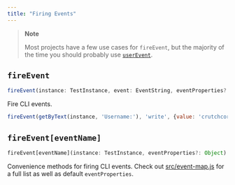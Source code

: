 ```yaml
---
title: "Firing Events"
---
```


> **Note**
>
> Most projects have a few use cases for `fireEvent`, but the majority of the
> time you should probably use [`userEvent`](./user-event).

## `fireEvent`

```typescript
fireEvent(instance: TestInstance, event: EventString, eventProperties?: Object)
```

Fire CLI events.

```javascript
fireEvent(getByText(instance, 'Username:'), 'write', {value: 'crutchcorn'})
```

## `fireEvent[eventName]`

```typescript
fireEvent[eventName](instance: TestInstance, eventProperties?: Object)
```

Convenience methods for firing CLI events. Check out
[src/event-map.js](../src/event-map.ts) for a full list as well as default
`eventProperties`.
